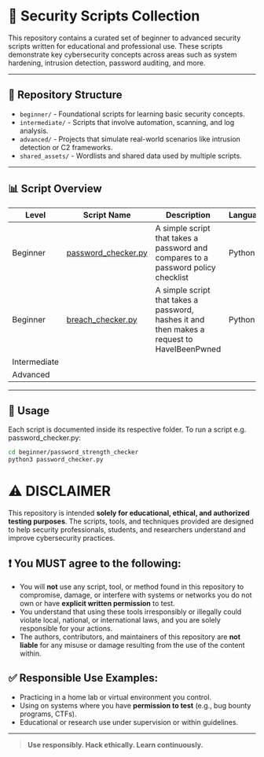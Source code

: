 # 🔐 Security Scripts Collection

This repository contains a curated set of beginner to advanced security scripts written for educational and professional use. These scripts demonstrate key cybersecurity concepts across areas such as system hardening, intrusion detection, password auditing, and more.

---

## 📂 Repository Structure

- `beginner/` - Foundational scripts for learning basic security concepts.
- `intermediate/` - Scripts that involve automation, scanning, and log analysis.
- `advanced/` - Projects that simulate real-world scenarios like intrusion detection or C2 frameworks.
- `shared_assets/` - Wordlists and shared data used by multiple scripts.

---

## 📊 Script Overview

| Level       | Script Name                | Description                       | Language | Status |
|-------------|----------------------------|-----------------------------------|----------|--------|
| Beginner    | [password_checker.py](beginner/password_strength_checker/)| A simple script that takes a password and compares to a password policy checklist|Python|Complete|
| Beginner    | [breach_checker.py](beginner/password_breach_checker/)| A simple script that takes a password, hashes it and then makes a request to HaveIBeenPwned |Python|Complete|
| Intermediate|                            |                                   |          |        |
| Advanced    |                            |                                   |          |        |

---

## 📌 Usage

Each script is documented inside its respective folder. To run a script e.g. password_checker.py:

```bash
cd beginner/password_strength_checker
python3 password_checker.py
```
# ⚠️ DISCLAIMER

This repository is intended **solely for educational, ethical, and authorized testing purposes**. The scripts, tools, and techniques provided are designed to help security professionals, students, and researchers understand and improve cybersecurity practices.

## ❗ You MUST agree to the following:

- You will **not** use any script, tool, or method found in this repository to compromise, damage, or interfere with systems or networks you do not own or have **explicit written permission** to test.
- You understand that using these tools irresponsibly or illegally could violate local, national, or international laws, and you are solely responsible for your actions.
- The authors, contributors, and maintainers of this repository are **not liable** for any misuse or damage resulting from the use of the content within.

## ✅ Responsible Use Examples:

- Practicing in a home lab or virtual environment you control.
- Using on systems where you have **permission to test** (e.g., bug bounty programs, CTFs).
- Educational or research use under supervision or within guidelines.

---

> **Use responsibly. Hack ethically. Learn continuously.**

